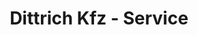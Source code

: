 ---
title: "Dittrich Kfz - Service"
url: /muelheim-an-der-ruhr/dittrich-kfz-service/
shop: Autowerkstatt
---